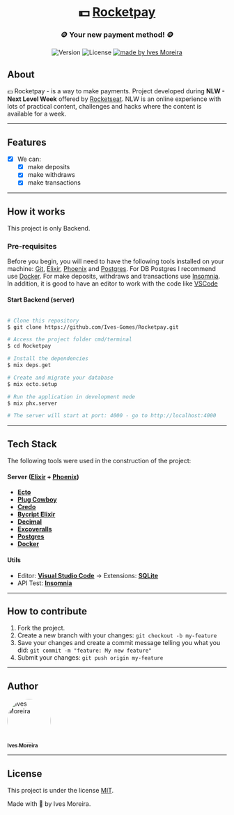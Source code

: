 <h1 align="center">
   💵 <a href="#"> Rocketpay </a>
</h1>

<h3 align="center">
    🪙 Your new payment method! 🪙
</h3>

<p align="center">
  <img alt="Version" src="https://img.shields.io/badge/version-1.0.0-red">
    
   <img alt="License" src="https://img.shields.io/badge/license-MIT-brightgreen">

  <a href="https://www.linkedin.com/in/ives-moreira-8871b318a/">
    <img alt="made by Ives Moreira" src="https://img.shields.io/badge/made by-Ives Moreira-blueviolet">
  </a>
</p>

## About

💵 Rocketpay - is a way to make payments.
Project developed during **NLW - Next Level Week** offered by [Rocketseat](https://blog.rocketseat.com.br/primeira-next-level-week/). NLW is an online experience with lots of practical content, challenges and hacks where the content is available for a week.

---

## Features

- [x] We can:
  - [x] make deposits
  - [x] make withdraws
  - [x] make transactions

---

## How it works

This project is only Backend.

### Pre-requisites

Before you begin, you will need to have the following tools installed on your machine:
[Git](https://git-scm.com), [Elixir](https://elixir-lang.org/install.html), [Phoenix](https://hexdocs.pm/phoenix/installation.html#phoenix) and [Postgres](https://www.postgresql.org/download/). For DB Postgres I recommend use [Docker](https://www.docker.com/get-started). For make deposits, withdraws and transactions use [Insomnia](https://insomnia.rest/download/).
In addition, it is good to have an editor to work with the code like [VSCode](https://code.visualstudio.com/)

#### Start Backend (server)

```bash

# Clone this repository
$ git clone https://github.com/Ives-Gomes/Rocketpay.git

# Access the project folder cmd/terminal
$ cd Rocketpay

# Install the dependencies
$ mix deps.get

# Create and migrate your database 
$ mix ecto.setup

# Run the application in development mode
$ mix phx.server

# The server will start at port: 4000 - go to http://localhost:4000

```

---

## Tech Stack

The following tools were used in the construction of the project:

#### **Server** ([Elixir](https://elixir-lang.org/) + [Phoenix](https://hexdocs.pm/phoenix/))

- **[Ecto](https://hexdocs.pm/ecto/Ecto.html)**
- **[Plug Cowboy](https://github.com/elixir-plug/plug_cowboy)**
- **[Credo](https://github.com/rrrene/credo)**
- **[Bycript Elixir](https://github.com/riverrun/bcrypt_elixir)**
- **[Decimal](https://hexdocs.pm/decimal/readme.html)**
- **[Excoveralls](https://github.com/parroty/excoveralls)**
- **[Postgres](https://www.postgresql.org/)**
- **[Docker](https://www.docker.com/)**

#### **Utils**

- Editor: **[Visual Studio Code](https://code.visualstudio.com/)** → Extensions: **[SQLite](https://marketplace.visualstudio.com/items?itemName=alexcvzz.vscode-sqlite)**
- API Test: **[Insomnia](https://insomnia.rest/)**

---

## How to contribute

1. Fork the project.
2. Create a new branch with your changes: `git checkout -b my-feature`
3. Save your changes and create a commit message telling you what you did: `git commit -m "feature: My new feature"`
4. Submit your changes: `git push origin my-feature`

---

## Author

<a href="https://www.linkedin.com/in/ives-moreira-8871b318a/">
 <img style="border-radius: 50%;" src="https://avatars0.githubusercontent.com/u/53413719?s=460&u=1e98084c7754352365563418c0566299f52c7e39&v=4" width="100px;" alt="Ives Moreira"/>
 <br />
 <sub><b>Ives Moreira</b></sub></a> <a href="https://www.linkedin.com/in/ives-moreira-8871b318a/" title="Linkedin"></a>
 <br />

---

## License

This project is under the license [MIT](./LICENSE).

Made with 💜 by Ives Moreira.
